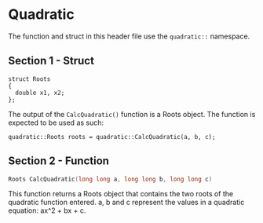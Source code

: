 # Quadratic
The function and struct in this header file use the `quadratic::` namespace.

## Section 1 - Struct

``` c+++
struct Roots
{
  double x1, x2;
};
```

The output of the `CalcQuadratic()` function is a Roots object.
The function is expected to be used as such:

`quadratic::Roots roots = quadratic::CalcQuadratic(a, b, c);`

## Section 2 - Function

``` cpp
Roots CalcQuadratic(long long a, long long b, long long c)
```

This function returns a Roots object that contains the two roots of the quadratic function entered.
a, b and c represent the values in a quadratic equation: ax^2 + bx + c.
